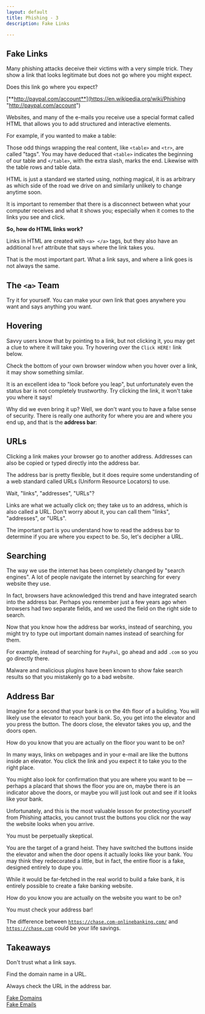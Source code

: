 ```yaml
---
layout: default
title: Phishing - 3
description: Fake Links

---
```

## Fake Links

Many phishing attacks deceive their victims with a very simple trick. They show a link that looks legitimate but does not go where you might expect.

Does this link go where you expect?

[**http://paypal.com/account**](https://en.wikipedia.org/wiki/Phishing "http://paypal.com/account")

Websites, and many of the e-mails you receive use a special format called HTML that allows you to add structured and interactive elements.

For example, if you wanted to make a table:

Those odd things wrapping the real content, like `<table>` and `<tr>`, are called "tags". You may have deduced that `<table>` indicates the beginning of our table and `</table>`, with the extra slash, marks the end. Likewise with the table rows and table data.

HTML is just a standard we started using, nothing magical, it is as arbitrary as which side of the road we drive on and similarly unlikely to change anytime soon.

It is important to remember that there is a disconnect between what your computer receives and what it shows you; especially when it comes to the links you see and click.

**So, how do HTML links work?**

Links in HTML are created with `<a> </a>` tags, but they also have an additional `href` attribute that says where the link takes you.

That is the most important part. What a link says, and where a link goes is not always the same.

## The `<a>` Team

Try it for yourself. You can make your own link that goes anywhere you want and says anything you want.

## Hovering

Savvy users know that by pointing to a link, but not clicking it, you may get a clue to where it will take you. Try hovering over the `Click HERE!` link below.

Check the bottom of your own browser window when you hover over a link, it may show something similar.

It is an excellent idea to "look before you leap", but unfortunately even the status bar is not completely trustworthy. Try clicking the link, it won't take you where it says!

Why did we even bring it up? Well, we don't want you to have a false sense of security. There is really one authority for where you are and where you end up, and that is the **address bar**:

## URLs

Clicking a link makes your browser go to another address. Addresses can also be copied or typed directly into the address bar.

The address bar is pretty flexible, but it does require some understanding of a web standard called URLs (Uniform Resource Locators) to use.

Wait, "links", "addresses", "URLs"?

Links are what we actually click on; they take us to an address, which is also called a URL. Don't worry about it, you can call them "links", "addresses", or "URLs".

The important part is you understand how to read the address bar to determine if you are where you expect to be. So, let's decipher a URL.

## Searching

The way we use the internet has been completely changed by "search engines". A lot of people navigate the internet by searching for every website they use.

In fact, browsers have acknowledged this trend and have integrated search into the address bar. Perhaps you remember just a few years ago when browsers had two separate fields, and we used the field on the right side to search.

Now that you know how the address bar works, instead of searching, you might try to type out important domain names instead of searching for them.

For example, instead of searching for `PayPal`, go ahead and add `.com` so you go directly there.

Malware and malicious plugins have been known to show fake search results so that you mistakenly go to a bad website.

## Address Bar

Imagine for a second that your bank is on the 4th floor of a building. You will likely use the elevator to reach your bank. So, you get into the elevator and you press the button. The doors close, the elevator takes you up, and the doors open.

How do you know that you are actually on the floor you want to be on?

In many ways, links on webpages and in your e-mail are like the buttons inside an elevator. You click the link and you expect it to take you to the right place.

You might also look for confirmation that you are where you want to be — perhaps a placard that shows the floor you are on, maybe there is an indicator above the doors, or maybe you will just look out and see if it looks like your bank.

Unfortunately, and this is the most valuable lesson for protecting yourself from Phishing attacks, you cannot trust the buttons you click nor the way the website looks when you arrive.

You must be perpetually skeptical.

You are the target of a grand heist. They have switched the buttons inside the elevator and when the door opens it actually looks like your bank. You may think they redecorated a little, but in fact, the entire floor is a fake, designed entirely to dupe you.

While it would be far-fetched in the real world to build a fake bank, it is entirely possible to create a fake banking website.

How do you know you are actually on the website you want to be on?

You must check your address bar!

The difference between [`https://chase.com-onlinebanking.com/`](https://chase.com-onlinebanking.com/ "https://chase.com-onlinebanking.com/") and [`https://chase.com`](https://chase.com "https://chase.com") could be your life savings.

## Takeaways

Don't trust what a link says.

Find the domain name in a URL.

Always check the URL in the address bar.

[Fake Domains](./fake_domains.html "Fake Domains")  
[Fake Emails](./ "Fake Emails")